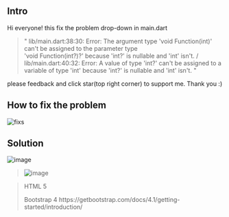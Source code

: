 <h2><b>Intro</b></h2>

Hi everyone! this fix the problem drop-down in main.dart
>" lib/main.dart:38:30: Error: The argument type 'void Function(int)' can't be assigned to the parameter type   
'void Function(int?)?' because 'int?' is nullable and 'int' isn't. / lib/main.dart:40:32: Error: A value of type 'int?' can't be assigned to a variable of type 'int' because
'int?' is nullable and 'int' isn't. "

please feedback and click star(top right corner) to support me. Thank you :)

<h2><b>How to fix the problem</b></h2>

![fixs](https://user-images.githubusercontent.com/76187141/133720384-b5762f0e-0959-4caf-bdd6-6fbe21fa4165.JPG)

<h2><b>Solution</b></h2>

![image](https://user-images.githubusercontent.com/76187141/133724857-00a14153-ab76-48b6-a61e-010c84ec16c0.png)

>![image](https://user-images.githubusercontent.com/76187141/133724622-0f1114d8-276c-439f-b757-1254f721157e.png)

>HTML 5
><p>Bootstrap 4 https://getbootstrap.com/docs/4.1/getting-started/introduction/</p>



